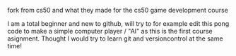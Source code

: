 fork from cs50 and what they made for the cs50 game development course 

I am a total beginner and new to github, will try to for example 
edit this pong code to make a simple computer player / "AI" 
as this is the first course asignment. Thought I would try to
learn git and versioncontrol at the same time!
